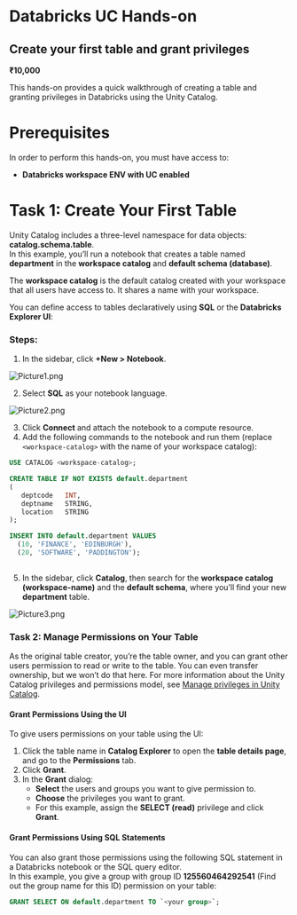 # Databricks UC Hands-on  
## Create your first table and grant privileges  

**₹10,000**

<question source="labguidepage070vafKKmMP" />

This hands-on provides a quick walkthrough of creating a table and granting privileges in Databricks using the Unity Catalog.

# Prerequisites  

In order to perform this hands-on, you must have access to:  
- **Databricks workspace ENV with UC enabled**  


# Task 1: Create Your First Table  

Unity Catalog includes a three-level namespace for data objects: **catalog.schema.table**.  
In this example, you’ll run a notebook that creates a table named **department** in the **workspace catalog** and **default schema (database)**.  

The **workspace catalog** is the default catalog created with your workspace that all users have access to. It shares a name with your workspace.  

You can define access to tables declaratively using **SQL** or the **Databricks Explorer UI**:  

### Steps:  

1. In the sidebar, click **+New > Notebook**.  


![Picture1.png](https://docs-api.cloudlabs.ai/repos/raw.githubusercontent.com/CloudLabs-AI/Lab-Guide/main/50444Hp6LnYDC/images/Picture1.png?token=8b2t1Sg45N8JBe8QNwBlyhJq)


2. Select **SQL** as your notebook language.  


![Picture2.png](https://docs-api.cloudlabs.ai/repos/raw.githubusercontent.com/CloudLabs-AI/Lab-Guide/main/50444Hp6LnYDC/images/Picture2.png?token=8b2t1Sg45N8JBe8QNwBlyhJq)



3. Click **Connect** and attach the notebook to a compute resource.  
4. Add the following commands to the notebook and run them (replace `<workspace-catalog>` with the name of your workspace catalog):  

```sql
USE CATALOG <workspace-catalog>;

CREATE TABLE IF NOT EXISTS default.department
(
   deptcode   INT,
   deptname   STRING,
   location   STRING
);

INSERT INTO default.department VALUES
  (10, 'FINANCE', 'EDINBURGH'),
  (20, 'SOFTWARE', 'PADDINGTON');
  
```

5. In the sidebar, click **Catalog**, then search for the **workspace catalog (workspace-name)** and the **default schema**, where you’ll find your new **department** table.


![Picture3.png](https://docs-api.cloudlabs.ai/repos/raw.githubusercontent.com/CloudLabs-AI/Lab-Guide/main/50444Hp6LnYDC/images/Picture3.png?token=8b2t1Sg45N8JBe8QNwBlyhJq)




### Task 2: Manage Permissions on Your Table

As the original table creator, you’re the table owner, and you can grant other users permission to read or write to the table. You can even transfer ownership, but we won’t do that here. For more information about the Unity Catalog privileges and permissions model, see [Manage privileges in Unity Catalog](https://docs.databricks.com/en/data-governance/unity-catalog/manage-privileges.html).

#### Grant Permissions Using the UI

To give users permissions on your table using the UI:

1. Click the table name in **Catalog Explorer** to open the **table details page**, and go to the **Permissions** tab.
2. Click **Grant**.
3. In the **Grant** dialog:
   - **Select** the users and groups you want to give permission to.
   - **Choose** the privileges you want to grant.  
   - For this example, assign the **SELECT (read)** privilege and click **Grant**.

#### Grant Permissions Using SQL Statements

You can also grant those permissions using the following SQL statement in a Databricks notebook or the SQL query editor.  
In this example, you give a group with group ID **125560464292541** (Find out the group name for this ID) permission on your table:



```sql
GRANT SELECT ON default.department TO `<your group>`;
```